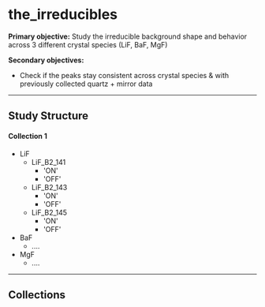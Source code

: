 # the_irreducibles

**Primary objective:** Study the irreducible background shape and behavior across 3 different crystal species  (LiF, BaF, MgF) 

**Secondary objectives:** 
- Check if the peaks stay consistent across crystal species & with previously collected quartz + mirror data

--- 
## Study Structure
#### Collection 1
  - LiF
      * LiF_B2_141
          *   'ON'
          *   'OFF'  
      * LiF_B2_143
          *   'ON'
          *   'OFF'
      * LiF_B2_145
          *   'ON'
          *   'OFF'
  - BaF
      * ....
  - MgF
      * .... 

---
## Collections 



